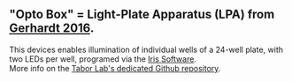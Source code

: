 
## "Opto Box" = Light-Plate Apparatus (LPA) from [Gerhardt 2016](https://www.nature.com/articles/srep35363). <br/>
This devices enables illumination of individual wells of a 24-well plate, with two LEDs per well, programed via the [Iris Software](http://taborlab.github.io/Iris/). <br/>
More info on the [Tabor Lab's dedicated Github repository](https://github.com/taborlab/LPA-hardware).
